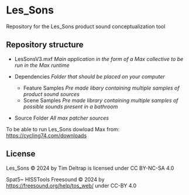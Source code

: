 # Les_Sons
Repository for the Les_Sons product sound conceptualization tool

## Repository structure
* LesSonsV3.mxf _Main application in the form of a Max collective to be run in the Max runtime_
* Dependencies _Folder that should be placed on your computer_
  - Feature Samples _Pre made libary containing multiple samples of product sound sources_
  - Scene Samples _Pre made library containing multiple samples of possible sounds present in a bathroom_
  
* Source Folder _All max patcher sources_ 

To be able to run Les_Sons dowload Max from:
https://cycling74.com/downloads

## License
Les_Sons © 2024 by Tim Deltrap is licensed under CC BY-NC-SA 4.0 

Spat5~
HISSTools 
Freesound © 2024 by https://freesound.org/help/tos_web/ under CC-BY 4.0
